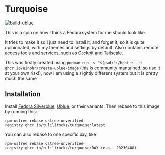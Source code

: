 # Turquoise

[![build-ublue](https://github.com/tulilirockz/turquoise/actions/workflows/build.yml/badge.svg)](https://github.com/tulilirockz/turquoise/actions/workflows/build.yml)

This is a spin on how I think a Fedora system for me should look like. 

It tries to make it so I just need to install it, and forget it, so it is quite opinionated, with my themes and settings by default. Also contains remote access tools and services, such as Cockpit and Tailscale.

This was firstly created using `podman run -v "$(pwd)":/host:z -it ghcr.io/einohr/create-ublue-image` (this is community mantained, so use it at your own risk!), now I am using a slightly different system but it is pretty much the same

## Installation

Install [Fedora Silverblue](https://silverblue.fedoraproject.org/), [Ublue](https://ublue.it/installation/), or their variants. Then rebase to this image by running this:

```
rpm-ostree rebase ostree-unverified-registry:ghcr.io/tulilirockz/turquoise:latest
```

You can also rebase to one specific day, like

```
rpm-ostree rebase ostree-unverified-registry:ghcr.io/tulilirockz/turquoise:DAY (e.g.: 20230408)
```

